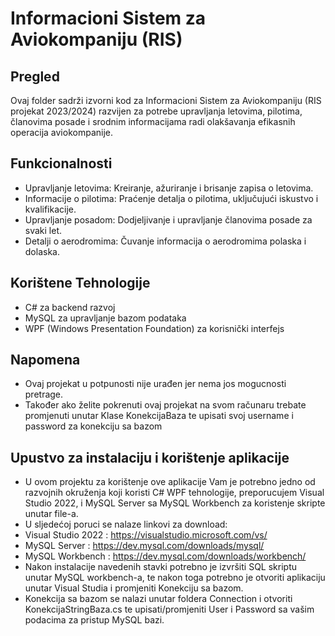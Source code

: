 # Informacioni Sistem za Aviokompaniju (RIS)

## Pregled

Ovaj folder sadrži izvorni kod za Informacioni Sistem za Aviokompaniju (RIS projekat 2023/2024) razvijen za potrebe upravljanja letovima, pilotima, članovima posade i srodnim informacijama radi olakšavanja efikasnih operacija aviokompanije.

## Funkcionalnosti

- Upravljanje letovima: Kreiranje, ažuriranje i brisanje zapisa o letovima.
- Informacije o pilotima: Praćenje detalja o pilotima, uključujući iskustvo i kvalifikacije.
- Upravljanje posadom: Dodjeljivanje i upravljanje članovima posade za svaki let.
- Detalji o aerodromima: Čuvanje informacija o aerodromima polaska i dolaska.

## Korištene Tehnologije

- C# za backend razvoj
- MySQL za upravljanje bazom podataka
- WPF (Windows Presentation Foundation) za korisnički interfejs

## Napomena
- Ovaj projekat u potpunosti nije urađen jer nema jos mogucnosti pretrage.
- Također ako želite pokrenuti ovaj projekat na svom računaru trebate promjenuti unutar Klase KonekcijaBaza te upisati svoj username i password za konekciju sa bazom
## Upustvo za instalaciju i korištenje aplikacije
- U ovom projektu za korištenje ove aplikacije Vam je potrebno jedno od razvojnih okruženja koji koristi C# WPF tehnologije, preporucujem Visual Studio 2022, i MySQL Server sa MySQL Workbench za koristenje 
  skripte unutar file-a.
- U sljedećoj poruci se nalaze linkovi za download:
- Visual Studio 2022 : https://visualstudio.microsoft.com/vs/
- MySQL Server : https://dev.mysql.com/downloads/mysql/
- MySQL Workbench : https://dev.mysql.com/downloads/workbench/
- Nakon instalacije navedenih stavki potrebno je izvršiti SQL skriptu unutar MySQL workbench-a, te nakon toga potrebno je otvoriti aplikaciju unutar Visual Studia i promjeniti Konekciju sa bazom.
- Konekcija sa bazom se nalazi unutar foldera Connection i otvoriti KonekcijaStringBaza.cs te upisati/promjeniti User i Password sa vašim podacima za pristup MySQL bazi.


